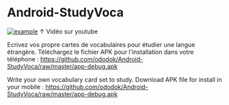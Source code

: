 # Android-StudyVoca

[![example](http://img.youtube.com/vi/EzlU8GZhdzQ/0.jpg)](https://youtu.be/EzlU8GZhdzQ)
↑ Vidéo sur youtube

Ecrivez vos propre cartes de vocabulaires pour étudier une langue étrangère.
Téléchargez le fichier APK pour l'installation dans votre téléphone : https://github.com/ododok/Android-StudyVoca/raw/master/app-debug.apk


Write your own vocabulary card set to study.
Download APK file for install in your mobile : https://github.com/ododok/Android-StudyVoca/raw/master/app-debug.apk
